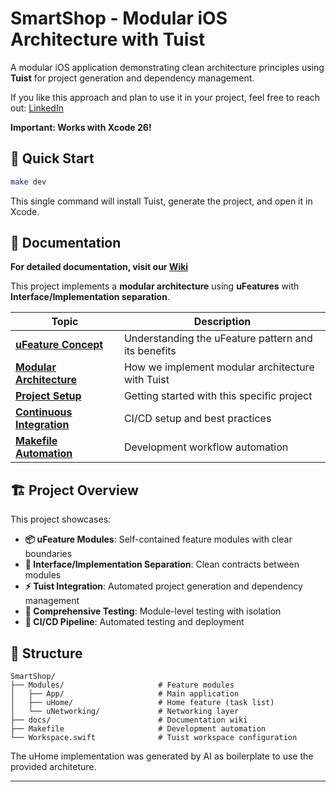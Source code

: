 # SmartShop - Modular iOS Architecture with Tuist

A modular iOS application demonstrating clean architecture principles using **Tuist** for project generation and dependency management.

If you like this approach and plan to use it in your project, feel free to reach out: [LinkedIn](https://www.linkedin.com/in/narlei/)

**Important: Works with Xcode 26!**

## 🔨 Quick Start

```bash
make dev
```

This single command will install Tuist, generate the project, and open it in Xcode.

## 📖 Documentation

**For detailed documentation, visit our [Wiki](https://github.com/narlei/SmartShop/wiki)**

This project implements a **modular architecture** using **uFeatures** with **Interface/Implementation separation**. 

| Topic | Description |
|-------|-------------|
| [**uFeature Concept**](https://github.com/narlei/SmartShop/wiki/uFeature-Concept) | Understanding the uFeature pattern and its benefits |
| [**Modular Architecture**](https://github.com/narlei/SmartShop/wiki/Modular-Architecture-with-Tuist) | How we implement modular architecture with Tuist |
| [**Project Setup**](https://github.com/narlei/SmartShop/wiki/Project-Setup-Guide) | Getting started with this specific project |
| [**Continuous Integration**](https://github.com/narlei/SmartShop/wiki/CI-with-Tuist-&-Selective-Testing) | CI/CD setup and best practices |
| [**Makefile Automation**](https://github.com/narlei/SmartShop/wiki/Makefile-Automation) | Development workflow automation |

## 🏗️ Project Overview

This project showcases:

- **📦 uFeature Modules**: Self-contained feature modules with clear boundaries
- **🔗 Interface/Implementation Separation**: Clean contracts between modules
- **⚡ Tuist Integration**: Automated project generation and dependency management
- **🧪 Comprehensive Testing**: Module-level testing with isolation
- **🔄 CI/CD Pipeline**: Automated testing and deployment

## 📁 Structure

```
SmartShop/
├── Modules/                     # Feature modules
│   ├── App/                     # Main application
│   ├── uHome/                   # Home feature (task list)
│   └── uNetworking/             # Networking layer
├── docs/                        # Documentation wiki
├── Makefile                     # Development automation
└── Workspace.swift              # Tuist workspace configuration
```

The uHome implementation was generated by AI as boilerplate to use the provided architeture.

---


